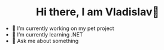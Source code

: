 <h1 align="center">Hi there, I am Vladislav👋</h1>
<ul>
  <li>🔭 I’m currently working on my pet project</li>
  <li>🌱 I’m currently learning .NET</li>
  <li>💬 Ask me about something</li>
</ul>
